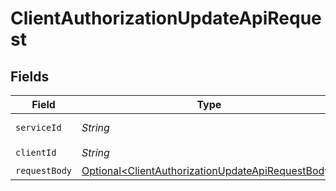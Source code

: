 # ClientAuthorizationUpdateApiRequest


## Fields

| Field                                                                                                                    | Type                                                                                                                     | Required                                                                                                                 | Description                                                                                                              |
| ------------------------------------------------------------------------------------------------------------------------ | ------------------------------------------------------------------------------------------------------------------------ | ------------------------------------------------------------------------------------------------------------------------ | ------------------------------------------------------------------------------------------------------------------------ |
| `serviceId`                                                                                                              | *String*                                                                                                                 | :heavy_check_mark:                                                                                                       | A service ID.                                                                                                            |
| `clientId`                                                                                                               | *String*                                                                                                                 | :heavy_check_mark:                                                                                                       | A client ID.<br/>                                                                                                        |
| `requestBody`                                                                                                            | [Optional\<ClientAuthorizationUpdateApiRequestBody>](../../models/operations/ClientAuthorizationUpdateApiRequestBody.md) | :heavy_minus_sign:                                                                                                       | N/A                                                                                                                      |